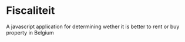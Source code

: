 # Fiscaliteit
A javascript application for determining wether it is better to rent or buy property in Belgium
